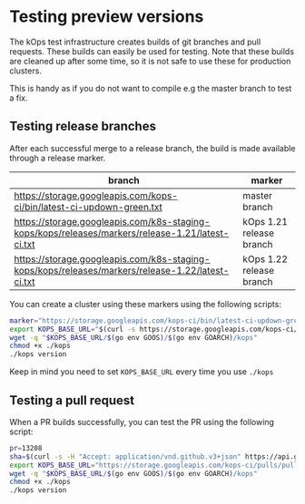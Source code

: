 # Testing preview versions

The kOps test infrastructure creates builds of git branches and pull requests.
These builds can easily be used for testing. Note that these builds are cleaned up after some time, so it is not safe to use these for production clusters.

This is handy as if you do not want to compile e.g the master branch to test a fix.

## Testing release branches

After each successful merge to a release branch, the build is made available through a release marker.

| branch | marker |
|--------|--------|
| https://storage.googleapis.com/kops-ci/bin/latest-ci-updown-green.txt | master branch |
| https://storage.googleapis.com/k8s-staging-kops/kops/releases/markers/release-1.21/latest-ci.txt | kOps 1.21 release branch |
| https://storage.googleapis.com/k8s-staging-kops/kops/releases/markers/release-1.22/latest-ci.txt | kOps 1.22 release branch |

You can create a cluster using these markers using the following scripts:

```sh
marker="https://storage.googleapis.com/kops-ci/bin/latest-ci-updown-green.txt"
export KOPS_BASE_URL="$(curl -s https://storage.googleapis.com/kops-ci/bin/latest-ci-updown-green.txt)"
wget -q "$KOPS_BASE_URL/$(go env GOOS)/$(go env GOARCH)/kops"
chmod +x ./kops
./kops version
```

Keep in mind you need to set `KOPS_BASE_URL` every time you use `./kops`

## Testing a pull request

When a PR builds successfully, you can test the PR using the following script:

```sh
pr=13208
sha=$(curl -s -H "Accept: application/vnd.github.v3+json" https://api.github.com/repos/kubernetes/kops/pulls/${pr} | jq -r .head.sha )
export KOPS_BASE_URL="https://storage.googleapis.com/kops-ci/pulls/pull-kops-e2e-kubernetes-aws/pull-${sha}"
wget -q "$KOPS_BASE_URL/$(go env GOOS)/$(go env GOARCH)/kops"
chmod +x ./kops
./kops version
```